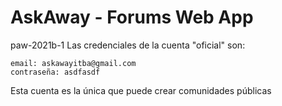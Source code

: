 # AskAway - Forums Web App

paw-2021b-1
Las credenciales de la cuenta "oficial" son:

    email: askawayitba@gmail.com
    contraseña: asdfasdf

Esta cuenta es la única que puede crear comunidades públicas
